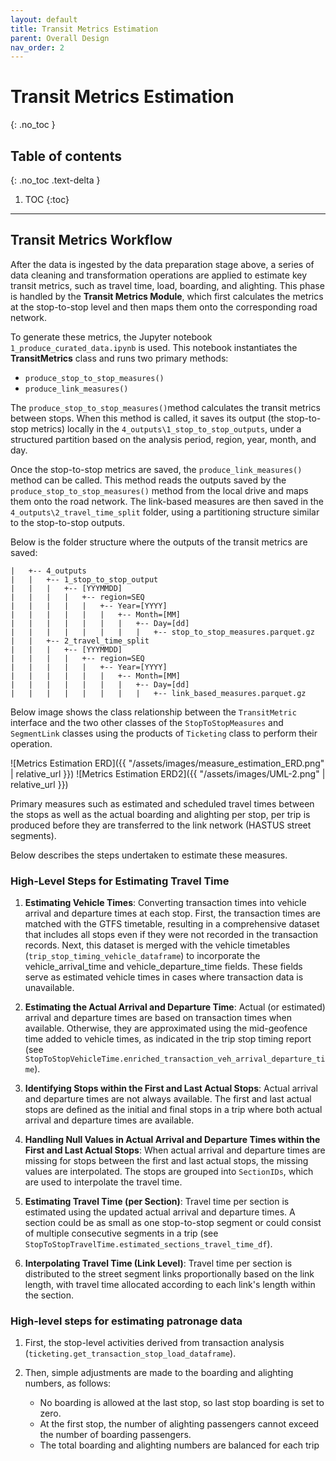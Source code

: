 ```yaml
---
layout: default
title: Transit Metrics Estimation
parent: Overall Design
nav_order: 2
---
```


# Transit Metrics Estimation
{: .no_toc }
## Table of contents
{: .no_toc .text-delta }

1. TOC
{:toc}

---

## Transit Metrics Workflow

After the data is ingested by the data preparation stage above, a series of data cleaning and transformation operations are applied to estimate key transit metrics, such as travel time, load, boarding, and alighting. This phase is handled by the **Transit Metrics Module**, which first calculates the metrics at the stop-to-stop level and then maps them onto the corresponding road network.   

To generate these metrics, the Jupyter notebook `1_produce_curated_data.ipynb` is used. This notebook instantiates the **TransitMetrics** class and runs two primary methods:
   - `produce_stop_to_stop_measures()`
   - `produce_link_measures()`    

The `produce_stop_to_stop_measures()`method calculates the transit metrics between stops. When this method is called, it saves its output (the stop-to-stop metrics) locally in the `4_outputs\1_stop_to_stop_outputs`, under a structured partition based on the analysis period, region, year, month, and day.     

Once the stop-to-stop metrics are saved, the `produce_link_measures()` method can be called. This method reads the outputs saved by the `produce_stop_to_stop_measures()` method from the local drive and maps them onto the road network. The link-based measures are then saved in the `4_outputs\2_travel_time_split` folder, using a partitioning structure similar to the stop-to-stop outputs.  

Below is the folder structure where the outputs of the transit metrics are saved:
```shell
|   +-- 4_outputs
|   |   +-- 1_stop_to_stop_output
|   |   |   +-- [YYYMMDD]
|   |   |   |   +-- region=SEQ
|   |   |   |   |   +-- Year=[YYYY]
|   |   |   |   |   |   +-- Month=[MM]
|   |   |   |   |   |   |   +-- Day=[dd]
|   |   |   |   |   |   |   |   +-- stop_to_stop_measures.parquet.gz
|   |   +-- 2_travel_time_split
|   |   |   +-- [YYYMMDD]
|   |   |   |   +-- region=SEQ
|   |   |   |   |   +-- Year=[YYYY]
|   |   |   |   |   |   +-- Month=[MM]
|   |   |   |   |   |   |   +-- Day=[dd]
|   |   |   |   |   |   |   |   +-- link_based_measures.parquet.gz

```
Below image shows the class relationship between the `TransitMetric` interface and the two other classes of the `StopToStopMeasures` and `SegmentLink` classes using the products of `Ticketing` class to perform their operation.  

![Metrics Estimation ERD]({{ "/assets/images/measure_estimation_ERD.png" | relative_url }})
![Metrics Estimation ERD2]({{ "/assets/images/UML-2.png" | relative_url }})


Primary measures such as estimated and scheduled travel times between the stops as well as the actual boarding and alighting per stop, per trip is produced before they are transferred to the link network (HASTUS street segments). 

Below describes the steps undertaken to estimate these measures.



### High-Level Steps for Estimating Travel Time


1. **Estimating Vehicle Times**: Converting transaction times into vehicle arrival and departure times at each stop. First, the transaction times are matched with the GTFS timetable, resulting in a comprehensive dataset that includes all stops even if they were not recorded in the transaction records. Next, this dataset is merged with the vehicle timetables (`trip_stop_timing_vehicle_dataframe`) to incorporate the vehicle_arrival_time and vehicle_departure_time fields. These fields serve as estimated vehicle times in cases where transaction data is unavailable.

2. **Estimating the Actual Arrival and Departure Time**: Actual (or estimated) arrival and departure times are based on transaction times when available. Otherwise, they are approximated using the mid-geofence time added to vehicle times, as indicated in the trip stop timing report (see `StopToStopVehicleTime.enriched_transaction_veh_arrival_departure_time`).

3. **Identifying Stops within the First and Last Actual Stops**: Actual arrival and departure times are not always available. The first and last actual stops are defined as the initial and final stops in a trip where both actual arrival and departure times are available.

4. **Handling Null Values in Actual Arrival and Departure Times within the First and Last Actual Stops**: When actual arrival and departure times are missing for stops between the first and last actual stops, the missing values are interpolated. The stops are grouped into `SectionIDs`, which are used to interpolate the travel time.

5. **Estimating Travel Time (per Section)**: Travel time per section is estimated using the updated actual arrival and departure times. A section could be as small as one stop-to-stop segment or could consist of multiple consecutive segments in a trip (see `StopToStopTravelTime.estimated_sections_travel_time_df`).

6. **Interpolating Travel Time (Link Level)**: Travel time per section is distributed to the street segment links proportionally based on the link length, with travel time allocated according to each link's length within the section.

[//]: # (Each method instantiates additional backend classes to handle specific data processing tasks. The **Ticketing Module** processes the ticketing data, while the **GTFS Module** generates the scheduled timetable data from the GTFS input. These two modules independently process their respective data, which are then combined in the `StopToStopMeasures` class within the **Transit Metrics Module**.)

[//]: # (Once combined, the stop-to-stop measures are integrated with the spatial itineraries using the **SegmentLink** class, also within the **Transit Metrics Module**.)

### High-level steps for estimating patronage data

1. First, the stop-level activities derived from transaction analysis (`ticketing.get_transaction_stop_load_dataframe`). 

2. Then, simple adjustments are made to the boarding and alighting numbers, as follows:
   - No boarding is allowed at the last stop, so last stop boarding is set to zero. 
   - At the first stop, the number of alighting passengers cannot exceed the number of boarding passengers. 
   - The total boarding and alighting numbers are balanced for each trip
